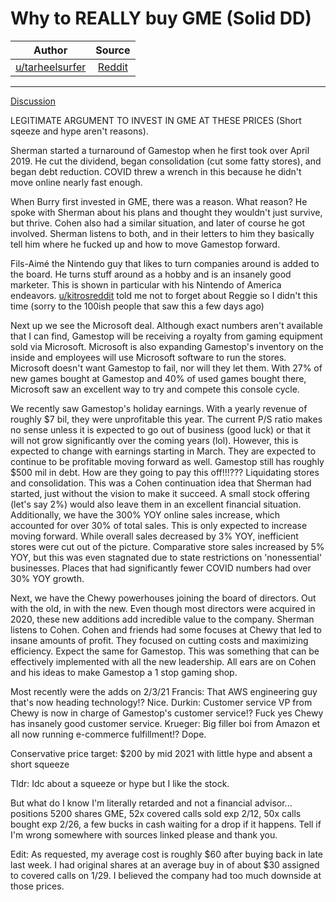 Why to REALLY buy GME (Solid DD)
================================

| Author      | Source | 
|  :----:     |    :----:   |        
| [u/tarheelsurfer](https://www.reddit.com/user/tarheelsurfer/) | [Reddit](https://www.reddit.com/r/wallstreetbets/comments/lf023x/why_to_really_buy_gme_solid_dd/) |

---

[Discussion](https://www.reddit.com/r/wallstreetbets/search?q=flair_name%3A%22Discussion%22&restrict_sr=1)

LEGITIMATE ARGUMENT TO INVEST IN GME AT THESE PRICES (Short sqeeze and hype aren't reasons).

Sherman started a turnaround of Gamestop when he first took over April 2019. He cut the dividend, began consolidation (cut some fatty stores), and began debt reduction. COVID threw a wrench in this because he didn't move online nearly fast enough.

When Burry first invested in GME, there was a reason. What reason? He spoke with Sherman about his plans and thought they wouldn't just survive, but thrive. Cohen also had a similar situation, and later of course he got involved. Sherman listens to both, and in their letters to him they basically tell him where he fucked up and how to move Gamestop forward.

Fils-Aimé the Nintendo guy that likes to turn companies around is added to the board. He turns stuff around as a hobby and is an insanely good marketer. This is shown in particular with his Nintendo of America endeavors. [u/kitrosreddit](https://www.reddit.com/u/kitrosreddit/) told me not to forget about Reggie so I didn't this time (sorry to the 100ish people that saw this a few days ago)

Next up we see the Microsoft deal. Although exact numbers aren't available that I can find, Gamestop will be receiving a royalty from gaming equipment sold via Microsoft. Microsoft is also expanding Gamestop's inventory on the inside and employees will use Microsoft software to run the stores. Microsoft doesn't want Gamestop to fail, nor will they let them. With 27% of new games bought at Gamestop and 40% of used games bought there, Microsoft saw an excellent way to try and compete this console cycle.

We recently saw Gamestop's holiday earnings. With a yearly revenue of roughly $7 bil, they were unprofitable this year. The current P/S ratio makes no sense unless it is expected to go out of business (good luck) or that it will not grow significantly over the coming years (lol). However, this is expected to change with earnings starting in March. They are expected to continue to be profitable moving forward as well. Gamestop still has roughly $500 mil in debt. How are they going to pay this off!!!??? Liquidating stores and consolidation. This was a Cohen continuation idea that Sherman had started, just without the vision to make it succeed. A small stock offering (let's say 2%) would also leave them in an excellent financial situation. Additionally, we have the 300% YOY online sales increase, which accounted for over 30% of total sales. This is only expected to increase moving forward. While overall sales decreased by 3% YOY, inefficient stores were cut out of the picture. Comparative store sales increased by 5% YOY, but this was even stagnated due to state restrictions on 'nonessential' businesses. Places that had significantly fewer COVID numbers had over 30% YOY growth.

Next, we have the Chewy powerhouses joining the board of directors. Out with the old, in with the new. Even though most directors were acquired in 2020, these new additions add incredible value to the company. Sherman listens to Cohen. Cohen and friends had some focuses at Chewy that led to insane amounts of profit. They focused on cutting costs and maximizing efficiency. Expect the same for Gamestop. This was something that can be effectively implemented with all the new leadership. All ears are on Cohen and his ideas to make Gamestop a 1 stop gaming shop.

Most recently were the adds on 2/3/21 Francis: That AWS engineering guy that's now heading technology!? Nice. Durkin: Customer service VP from Chewy is now in charge of Gamestop's customer service!? Fuck yes Chewy has insanely good customer service. Krueger: Big filler boi from Amazon et all now running e-commerce fulfillment!? Dope.

Conservative price target: $200 by mid 2021 with little hype and absent a short squeeze

Tldr: Idc about a squeeze or hype but I like the stock.

But what do I know I'm literally retarded and not a financial advisor... positions 5200 shares GME, 52x covered calls sold exp 2/12, 50x calls bought exp 2/26, a few bucks in cash waiting for a drop if it happens. Tell if I'm wrong somewhere with sources linked please and thank you.

Edit: As requested, my average cost is roughly $60 after buying back in late last week. I had original shares at an average buy in of about $30 assigned to covered calls on 1/29. I believed the company had too much downside at those prices.
